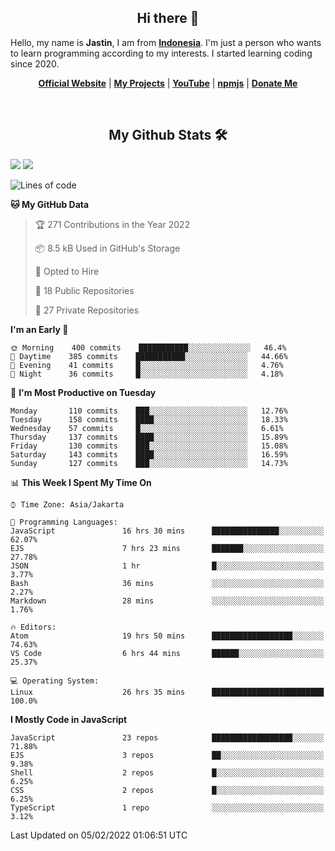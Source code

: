 <h2 align="center">Hi there 👋</h2>
Hello, my name is <strong>Jastin</strong>, I am from <strong><a href="https://en.m.wikipedia.org/wiki/Indonesia">Indonesia</a></strong>. I'm just a person who wants to learn programming according to my interests. I started learning coding since 2020.
 <p align="center">
  <strong><a href="https://jstnlt.my.id">Official Website</a></strong> |
  <strong><a href="https://jstnlt.my.id/#projects">My Projects</a></strong> |
  <strong><a href="https://youtube.com/c/JastinCh">YouTube</a></strong> |
  <strong><a href="https://www.npmjs.com/~jastinlt">npmjs</a></strong> |
  <strong><a href="https://jstnlt.my.id/donate">Donate Me</a></strong>
</p>
 
&nbsp;
 
<h2 align="center">My Github Stats 🛠</h2>
 <a href="https://jstnlt.my.id/donate" target="_blank"><img src="https://github-readme-stats.vercel.app/api?username=JastinXyz&show_icons=true&theme=algolia"></a>
 <a href="https://jstnlt.my.id/donate" target="_blank"><img src="https://github-profile-summary-cards.vercel.app/api/cards/profile-details?username=JastinXyz&theme=monokai"></a>

<!--START_SECTION:waka-->
![Lines of code](https://img.shields.io/badge/From%20Hello%20World%20I%27ve%20Written-181%20Thousand%20lines%20of%20code-blue)

**🐱 My GitHub Data** 

> 🏆 271 Contributions in the Year 2022
 > 
> 📦 8.5 kB Used in GitHub's Storage 
 > 
> 💼 Opted to Hire
 > 
> 📜 18 Public Repositories 
 > 
> 🔑 27 Private Repositories  
 > 
**I'm an Early 🐤** 

```text
🌞 Morning    400 commits    ███████████░░░░░░░░░░░░░░   46.4% 
🌆 Daytime    385 commits    ███████████░░░░░░░░░░░░░░   44.66% 
🌃 Evening    41 commits     █░░░░░░░░░░░░░░░░░░░░░░░░   4.76% 
🌙 Night      36 commits     █░░░░░░░░░░░░░░░░░░░░░░░░   4.18%

```
📅 **I'm Most Productive on Tuesday** 

```text
Monday       110 commits    ███░░░░░░░░░░░░░░░░░░░░░░   12.76% 
Tuesday      158 commits    ████░░░░░░░░░░░░░░░░░░░░░   18.33% 
Wednesday    57 commits     █░░░░░░░░░░░░░░░░░░░░░░░░   6.61% 
Thursday     137 commits    ████░░░░░░░░░░░░░░░░░░░░░   15.89% 
Friday       130 commits    ███░░░░░░░░░░░░░░░░░░░░░░   15.08% 
Saturday     143 commits    ████░░░░░░░░░░░░░░░░░░░░░   16.59% 
Sunday       127 commits    ███░░░░░░░░░░░░░░░░░░░░░░   14.73%

```


📊 **This Week I Spent My Time On** 

```text
⌚︎ Time Zone: Asia/Jakarta

💬 Programming Languages: 
JavaScript               16 hrs 30 mins      ███████████████░░░░░░░░░░   62.07% 
EJS                      7 hrs 23 mins       ███████░░░░░░░░░░░░░░░░░░   27.78% 
JSON                     1 hr                █░░░░░░░░░░░░░░░░░░░░░░░░   3.77% 
Bash                     36 mins             ░░░░░░░░░░░░░░░░░░░░░░░░░   2.27% 
Markdown                 28 mins             ░░░░░░░░░░░░░░░░░░░░░░░░░   1.76%

🔥 Editors: 
Atom                     19 hrs 50 mins      ██████████████████░░░░░░░   74.63% 
VS Code                  6 hrs 44 mins       ██████░░░░░░░░░░░░░░░░░░░   25.37%

💻 Operating System: 
Linux                    26 hrs 35 mins      █████████████████████████   100.0%

```

**I Mostly Code in JavaScript** 

```text
JavaScript               23 repos            ██████████████████░░░░░░░   71.88% 
EJS                      3 repos             ██░░░░░░░░░░░░░░░░░░░░░░░   9.38% 
Shell                    2 repos             █░░░░░░░░░░░░░░░░░░░░░░░░   6.25% 
CSS                      2 repos             █░░░░░░░░░░░░░░░░░░░░░░░░   6.25% 
TypeScript               1 repo              ░░░░░░░░░░░░░░░░░░░░░░░░░   3.12%

```



 Last Updated on 05/02/2022 01:06:51 UTC
<!--END_SECTION:waka-->

